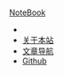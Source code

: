 <!-- Logo -->
[![]()](/)

<!-- Title -->
[NoteBook](/)

<!-- Badge -->

- [<i class="fa-solid fa-house"></i>](/)
- [<span class="iconfont icon-wodeguanzhu"></span>关于本站](/about)
- [文章导航](/classify)
- [Github](/)